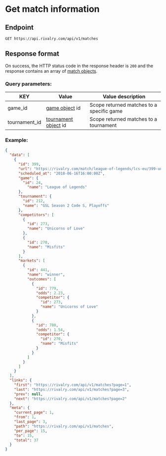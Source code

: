 # Get match information

## Endpoint

`GET https://api.rivalry.com/api/v1/matches`

## Response format

On success, the HTTP status code in the response header is `200` and the response contains an array of [match objects](../Objects.md#match).

### Query parameters:

KEY | Value | Value description
--- | --- | ---
game_id | [game object](../Objects.md#game) id | Scope returned matches to a specific game
tournament_id | [tournament object](../Objects.md#tournament) id | Scope returned matches to a tournament

### Example:

```json
{
  "data": [
    {
      "id": 399,
      "url": "https://rivalry.com/match/league-of-legends/lcs-eu/399-unicorns-of-love-vs-misfits",
      "scheduled_at": "2018-06-16T16:00:00Z",
      "game": {
  	    "id": 24,
  		  "name": "League of Legends"
  	  },
      "tournament": {
        "id": 212,
        "name": "GSL Season 2 Code S, Playoffs"
      },
      "competitors": [
        {
          "id": 273,
          "name": "Unicorns of Love"
        },
        {
          "id": 270,
          "name": "Misfits"
        }
      ],
      "markets": [
        {
          "id": 441,
          "name": "winner",
          "outcomes": [
            {
              "id": 779,
              "odds": 2.23,
              "competitor": {
                "id": 273,
                "name": "Unicorns of Love"
              }
            },
            {
              "id": 780,
              "odds": 1.54,
              "competitor": {
                "id": 270,
                "name": "Misfits"
              }
            }
          ]
        }
      ]
    }
  ],
  "links": {
    "first": "https://rivalry.com/api/v1/matches?page=1",
    "last": "https://rivalry.com/api/v1/matches?page=3",
    "prev": null,
    "next": "https://rivalry.com/api/v1/matches?page=2"
  },
  "meta": {
    "current_page": 1,
    "from": 1,
    "last_page": 3,
    "path": "https://rivalry.com/api/v1/matches",
    "per_page": 15,
    "to": 15,
    "total": 37
  }
}
```
